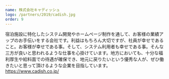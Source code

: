 ```yaml
---
name: 株式会社キャディッシュ
logo: /partners/2019/cadish.jpg
order: 9
---
```


宿泊施設に特化したシステム開発やホームページ制作を通して、お客様の業績アップのお手伝いをする会社です。利益はもちろん大切ですが、社員が幸せであること。お客様が幸せである事。そして、システム利用者も幸せである事。そんな三方が良いと思われるような仕事を心掛けています。地方においても、十分な福利厚生や給料面での待遇が確保でき、地元に戻りたいという優秀な人が、ぜひ働きたいと思って頂けるような企業を目指しています。
https://www.cadish.co.jp/
